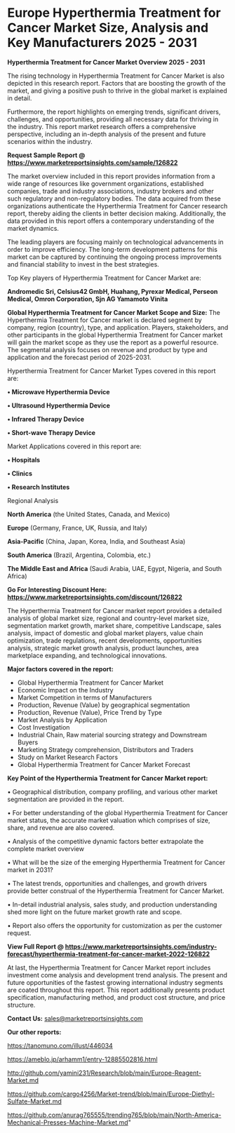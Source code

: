# Europe Hyperthermia Treatment for Cancer Market Size, Analysis and Key Manufacturers 2025 - 2031

<Strong> Hyperthermia Treatment for Cancer Market Overview 2025 - 2031</strong>

The rising technology in Hyperthermia Treatment for Cancer Market is also depicted in this research report. Factors that are boosting the growth of the market, and giving a positive push to thrive in the global market is explained in detail.

Furthermore, the report highlights on emerging trends, significant drivers, challenges, and opportunities, providing all necessary data for thriving in the industry. This report market research offers a comprehensive perspective, including an in-depth analysis of the present and future scenarios within the industry.

<strong>Request Sample Report @ <a href=https://www.marketreportsinsights.com/sample/126822>https://www.marketreportsinsights.com/sample/126822</a></strong>

The market overview included in this report provides information from a wide range of resources like government organizations, established companies, trade and industry associations, industry brokers and other such regulatory and non-regulatory bodies. The data acquired from these organizations authenticate the Hyperthermia Treatment for Cancer research report, thereby aiding the clients in better decision making. Additionally, the data provided in this report offers a contemporary understanding of the market dynamics.

The leading players are focusing mainly on technological advancements in order to improve efficiency. The long-term development patterns for this market can be captured by continuing the ongoing process improvements and financial stability to invest in the best strategies.

Top Key players of Hyperthermia Treatment for Cancer Market are:

<strong>Andromedic Sri, Celsius42 GmbH, Huahang, Pyrexar Medical, Perseon Medical, Omron Corporation, Sjn AG Yamamoto Vinita</strong>

<strong><b>Global Hyperthermia Treatment for Cancer Market Scope and Size:</b></strong>
The Hyperthermia Treatment for Cancer market is declared segment by company, region (country), type, and application. Players, stakeholders, and other participants in the global Hyperthermia Treatment for Cancer market will gain the market scope as they use the report as a powerful resource. The segmental analysis focuses on revenue and product by type and application and the forecast period of 2025-2031.

Hyperthermia Treatment for Cancer Market Types covered in this report are:

<strong>• Microwave Hyperthermia Device

• Ultrasound Hyperthermia Device

• Infrared Therapy Device

• Short-wave Therapy Device</strong>

Market Applications covered in this report are:

<strong>• Hospitals

• Clinics

• Research Institutes</strong> 

Regional Analysis

<strong>North America</strong> (the United States, Canada, and Mexico)

<strong>Europe</strong> (Germany, France, UK, Russia, and Italy)

<strong>Asia-Pacific</strong> (China, Japan, Korea, India, and Southeast Asia)

<strong>South America</strong> (Brazil, Argentina, Colombia, etc.)

<strong>The Middle East and Africa</strong> (Saudi Arabia, UAE, Egypt, Nigeria, and South Africa)

<strong>Go For Interesting Discount Here: <a href=https://www.marketreportsinsights.com/discount/126822>https://www.marketreportsinsights.com/discount/126822</a></strong>

The Hyperthermia Treatment for Cancer market report provides a detailed analysis of global market size, regional and country-level market size, segmentation market growth, market share, competitive Landscape, sales analysis, impact of domestic and global market players, value chain optimization, trade regulations, recent developments, opportunities analysis, strategic market growth analysis, product launches, area marketplace expanding, and technological innovations.

<strong><b>Major factors covered in the report:</b></strong>
<ul>
  <li>Global Hyperthermia Treatment for Cancer Market </li>
  <li>Economic Impact on the Industry</li>
  <li>Market Competition in terms of Manufacturers</li>
  <li>Production, Revenue (Value) by geographical segmentation</li>
  <li>Production, Revenue (Value), Price Trend by Type</li>
  <li>Market Analysis by Application</li>
  <li>Cost Investigation</li>
  <li>Industrial Chain, Raw material sourcing strategy and Downstream Buyers</li>
  <li>Marketing Strategy comprehension, Distributors and Traders</li>
  <li>Study on Market Research Factors</li>
  <li>Global Hyperthermia Treatment for Cancer Market Forecast</li>
</ul>

<strong><b>Key Point of the Hyperthermia Treatment for Cancer Market report:</b></strong>

• Geographical distribution, company profiling, and various other market segmentation are provided in the report.

• For better understanding of the global Hyperthermia Treatment for Cancer market status, the accurate market valuation which comprises of size, share, and revenue are also covered.

• Analysis of the competitive dynamic factors better extrapolate the complete market overview

• What will be the size of the emerging Hyperthermia Treatment for Cancer market in 2031?

• The latest trends, opportunities and challenges, and growth drivers provide better construal of the Hyperthermia Treatment for Cancer Market.

• In-detail industrial analysis, sales study, and production understanding shed more light on the future market growth rate and scope.

• Report also offers the opportunity for customization as per the customer request.

<strong><b>View Full Report @ <a href=https://www.marketreportsinsights.com/industry-forecast/hyperthermia-treatment-for-cancer-market-2022-126822>https://www.marketreportsinsights.com/industry-forecast/hyperthermia-treatment-for-cancer-market-2022-126822</a></b></strong>


At last, the Hyperthermia Treatment for Cancer Market report includes investment come analysis and development trend analysis. The present and future opportunities of the fastest growing international industry segments are coated throughout this report. This report additionally presents product specification, manufacturing method, and product cost structure, and price structure.

<strong>Contact Us:</strong>
sales@marketreportsinsights.com

<strong>Our other reports:</strong>

<a href=https://tanomuno.com/illust/446034>https://tanomuno.com/illust/446034</a>

<a href=https://ameblo.jp/arhamm1/entry-12885502816.html>https://ameblo.jp/arhamm1/entry-12885502816.html</a>

<a href=http://github.com/yamini231/Research/blob/main/Europe-Reagent-Market.md>http://github.com/yamini231/Research/blob/main/Europe-Reagent-Market.md</a>

<a href=https://github.com/cargo4256/Market-trend/blob/main/Europe-Diethyl-Sulfate-Market.md>https://github.com/cargo4256/Market-trend/blob/main/Europe-Diethyl-Sulfate-Market.md</a>

<a href=https://github.com/anurag765555/trending765/blob/main/North-America-Mechanical-Presses-Machine-Market.md>https://github.com/anurag765555/trending765/blob/main/North-America-Mechanical-Presses-Machine-Market.md</a>"
